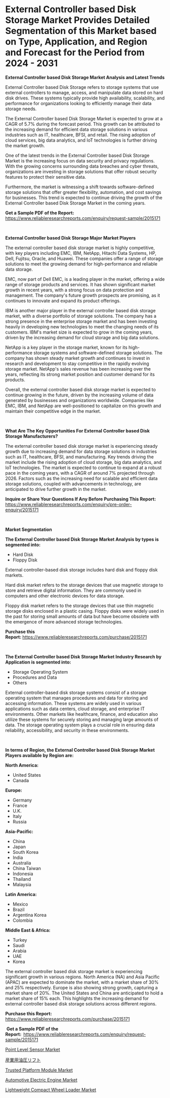 <p><h1>External Controller based Disk Storage Market Provides Detailed Segmentation of this Market based on Type, Application, and Region and Forecast for the Period from 2024 - 2031</h1></p><p><strong>External Controller based Disk Storage Market Analysis and Latest Trends</strong></p>
<p><p>External Controller based Disk Storage refers to storage systems that use external controllers to manage, access, and manipulate data stored on hard disk drives. These systems typically provide high availability, scalability, and performance for organizations looking to efficiently manage their data storage needs.</p><p>The External Controller based Disk Storage Market is expected to grow at a CAGR of 5.7% during the forecast period. This growth can be attributed to the increasing demand for efficient data storage solutions in various industries such as IT, healthcare, BFSI, and retail. The rising adoption of cloud services, big data analytics, and IoT technologies is further driving the market growth.</p><p>One of the latest trends in the External Controller based Disk Storage Market is the increasing focus on data security and privacy regulations. With the growing concerns surrounding data breaches and cyber threats, organizations are investing in storage solutions that offer robust security features to protect their sensitive data.</p><p>Furthermore, the market is witnessing a shift towards software-defined storage solutions that offer greater flexibility, automation, and cost savings for businesses. This trend is expected to continue driving the growth of the External Controller based Disk Storage Market in the coming years.</p></p>
<p><strong>Get a Sample PDF of the Report:&nbsp;</strong> <a href="https://www.reliableresearchreports.com/enquiry/request-sample/2015171">https://www.reliableresearchreports.com/enquiry/request-sample/2015171</a></p>
<p>&nbsp;</p>
<p><strong>External Controller based Disk Storage Major Market Players</strong></p>
<p><p>The external controller based disk storage market is highly competitive, with key players including EMC, IBM, NetApp, Hitachi Data Systems, HP, Dell, Fujitsu, Oracle, and Huawei. These companies offer a range of storage solutions to meet the growing demand for high-performance and reliable data storage.</p><p>EMC, now part of Dell EMC, is a leading player in the market, offering a wide range of storage products and services. It has shown significant market growth in recent years, with a strong focus on data protection and management. The company's future growth prospects are promising, as it continues to innovate and expand its product offerings.</p><p>IBM is another major player in the external controller based disk storage market, with a diverse portfolio of storage solutions. The company has a strong presence in the enterprise storage market and has been investing heavily in developing new technologies to meet the changing needs of its customers. IBM's market size is expected to grow in the coming years, driven by the increasing demand for cloud storage and big data solutions.</p><p>NetApp is a key player in the storage market, known for its high-performance storage systems and software-defined storage solutions. The company has shown steady market growth and continues to invest in research and development to stay competitive in the rapidly evolving storage market. NetApp's sales revenue has been increasing over the years, reflecting its strong market position and customer demand for its products.</p><p>Overall, the external controller based disk storage market is expected to continue growing in the future, driven by the increasing volume of data generated by businesses and organizations worldwide. Companies like EMC, IBM, and NetApp are well-positioned to capitalize on this growth and maintain their competitive edge in the market.</p></p>
<p>&nbsp;</p>
<p><strong>What Are The Key Opportunities For External Controller based Disk Storage Manufacturers?</strong></p>
<p><p>The external controller based disk storage market is experiencing steady growth due to increasing demand for data storage solutions in industries such as IT, healthcare, BFSI, and manufacturing. Key trends driving the market include the rising adoption of cloud storage, big data analytics, and IoT technologies. The market is expected to continue to expand at a robust pace in the coming years, with a CAGR of around 7% projected through 2026. Factors such as the increasing need for scalable and efficient data storage solutions, coupled with advancements in technology, are anticipated to drive further growth in the market.</p></p>
<p><strong>Inquire or Share Your Questions If Any Before Purchasing This Report:</strong> <a href="https://www.reliableresearchreports.com/enquiry/pre-order-enquiry/2015171">https://www.reliableresearchreports.com/enquiry/pre-order-enquiry/2015171</a></p>
<p>&nbsp;</p>
<p><strong>Market Segmentation</strong></p>
<p><strong>The External Controller based Disk Storage Market Analysis by types is segmented into:</strong></p>
<p><ul><li>Hard Disk</li><li>Floppy Disk</li></ul></p>
<p><p>External controller-based disk storage includes hard disk and floppy disk markets. </p><p>Hard disk market refers to the storage devices that use magnetic storage to store and retrieve digital information. They are commonly used in computers and other electronic devices for data storage.</p><p>Floppy disk market refers to the storage devices that use thin magnetic storage disks enclosed in a plastic casing. Floppy disks were widely used in the past for storing small amounts of data but have become obsolete with the emergence of more advanced storage technologies.</p></p>
<p><strong>Purchase this Report:&nbsp;</strong><a href="https://www.reliableresearchreports.com/purchase/2015171">https://www.reliableresearchreports.com/purchase/2015171</a></p>
<p>&nbsp;</p>
<p><strong>The External Controller based Disk Storage Market Industry Research by Application is segmented into:</strong></p>
<p><ul><li>Storage Operating System</li><li>Procedures and Data</li><li>Others</li></ul></p>
<p><p>External controller-based disk storage systems consist of a storage operating system that manages procedures and data for storing and accessing information. These systems are widely used in various applications such as data centers, cloud storage, and enterprise IT environments. Other markets like healthcare, finance, and education also utilize these systems for securely storing and managing large amounts of data. The storage operating system plays a crucial role in ensuring data reliability, accessibility, and security in these environments.</p></p>
<p>&nbsp;</p>
<p><strong>In terms of Region, the External Controller based Disk Storage Market Players available by Region are:</strong></p>
<p>
    <p> <strong> North America: </strong>
        <ul>
            <li>United States</li>
            <li>Canada</li>
        </ul>
        </p> 
    <p> <strong> Europe: </strong>
        <ul>
            <li>Germany</li>
            <li>France</li>
            <li>U.K.</li>
            <li>Italy</li>
            <li>Russia</li>
        </ul>
        </p> 
    <p> <strong> Asia-Pacific: </strong>
        <ul>
            <li>China</li>
            <li>Japan</li>
            <li>South Korea</li>
            <li>India</li>
            <li>Australia</li>
            <li>China Taiwan</li>
            <li>Indonesia</li>
            <li>Thailand</li>
            <li>Malaysia</li>
        </ul>
        </p> 
    <p> <strong> Latin America: </strong>
        <ul>
            <li>Mexico</li>
            <li>Brazil</li>
            <li>Argentina Korea</li>
            <li>Colombia</li>
        </ul>
        </p> 
    <p> <strong> Middle East & Africa: </strong>
        <ul>
            <li>Turkey</li>
            <li>Saudi</li>
            <li>Arabia</li>
            <li>UAE</li>
            <li>Korea</li>
        </ul>
    </p>
    </p>
<p><p>The external controller based disk storage market is experiencing significant growth in various regions. North America (NA) and Asia Pacific (APAC) are expected to dominate the market, with a market share of 30% and 25% respectively. Europe is also showing strong growth, capturing a market share of 20%. The United States and China are anticipated to hold a market share of 15% each. This highlights the increasing demand for external controller based disk storage solutions across different regions.</p></p>
<p><strong>Purchase this Report: </strong><a href="https://www.reliableresearchreports.com/purchase/2015171">https://www.reliableresearchreports.com/purchase/2015171</a></p>
<p>&nbsp;<strong>Get a Sample PDF of the Report:&nbsp;&nbsp;</strong><a href="https://www.reliableresearchreports.com/enquiry/request-sample/2015171">https://www.reliableresearchreports.com/enquiry/request-sample/2015171</a></p>
<p><strong></strong></p>
<p><p><a href="https://github.com/nicholepatriciadoylenwnrjr0/Market-Research-Report-List-1/blob/main/point-level-sensor-market.md">Point Level Sensor Market</a></p><p><a href="https://github.com/nemesis2824/Market-Research-Report-List-1/blob/main/248340111071.md">産業用油圧リフト</a></p><p><a href="https://github.com/gamblestampleyjenny50m5sl6/Market-Research-Report-List-2/blob/main/trusted-platform-module-market.md">Trusted Platform Module Market</a></p><p><a href="https://issuu.com/reportprime-2/docs/automotive-electric-engine-market-size-2030.pptx">Automotive Electric Engine Market</a></p><p><a href="https://issuu.com/reportprime-2/docs/lightweight-compact-wheel-loader-market-size-2030.">Lightweight Compact Wheel Loader Market</a></p></p>